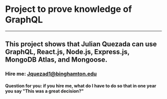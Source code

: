# Project to prove knowledge of GraphQL

---

## This project shows that Julian Quezada can use GraphQL, React.js, Node.js, Express.js, MongoDB Atlas, and Mongoose.

### Hire me: Jquezad1@binghamton.edu

#### Question for you: if you hire me, what do I have to do so that in one year you say "This was a great decision?"

